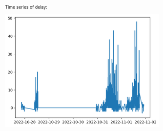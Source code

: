 Time series of delay:

![alt text](https://github.com/ixFelix/api_transport/blob/master/server_statistics/plots/time_series.png)
